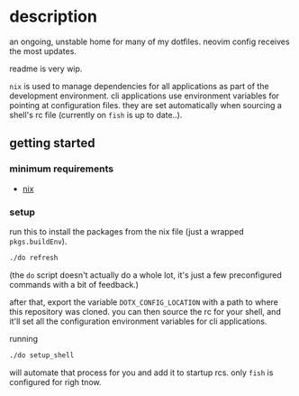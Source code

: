 # description
an ongoing, unstable home for many of my dotfiles. neovim config receives the most updates.

readme is very wip.

`nix` is used to manage dependencies for all applications as part of the development environment. cli applications use environment variables for pointing at configuration files. they are set automatically when sourcing a shell's rc file (currently on `fish` is up to date..).

## getting started
### minimum requirements
- [nix](https://nixos.org)

### setup
run this to install the packages from the nix file (just a wrapped `pkgs.buildEnv`).
```sh
./do refresh
```
(the `do` script doesn't actually do a whole lot, it's just a few preconfigured commands with a bit of feedback.)

after that, export the variable `DOTX_CONFIG_LOCATION` with a path to where this repository was cloned. you can then source the rc for your shell, and it'll set all the configuration environment variables for cli applications.

running
```sh
./do setup_shell
```
will automate that process for you and add it to startup rcs. only `fish` is configured for righ tnow.
